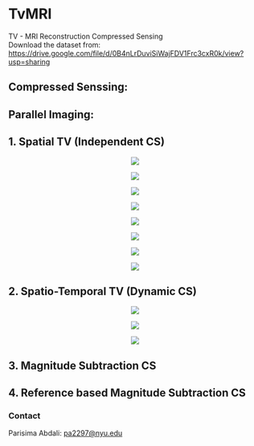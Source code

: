 # TvMRI
TV - MRI Reconstruction Compressed Sensing \
Download the dataset from: https://drive.google.com/file/d/0B4nLrDuviSiWajFDV1Frc3cxR0k/view?usp=sharing

## Compressed Senssing: 
## Parallel Imaging: 

## 1. Spatial TV (Independent CS)
<p align="center">
  <img src="https://latex.codecogs.com/svg.latex?\color{white}\min_{x}%20\quad%20\frac{1}{2}\left\|y-MFx\right\|_{2}^{2}+\lambda\left\|Dx\right\|_{1}" />
</p>

<p align="center">
  <img src="https://latex.codecogs.com/svg.latex?\color{white}D%20=%20\begin{bmatrix}%20D_h\\%20D_v%20\end{bmatrix}%20\quad|%20\quad%20D_{hx}%20=%20\begin{bmatrix}%201\\%20-1%20\end{bmatrix}%20\ast%20x%20\quad|%20\quad%20D_{vx}%20=%20\begin{bmatrix}%201%20&%20-1%20\end{bmatrix}%20\ast%20x" />
</p>

<p align="center">
  <img src="https://latex.codecogs.com/svg.latex?\color{white}\min_{x}%20f(Dx)%20+%20g(x)" />
</p>

<p align="center">
  <img src="https://latex.codecogs.com/svg.latex?\color{white}x^{k+1}%20=%20\text{prox}_{\tau%20g}%20\left(x^k%20-%20\tau%20D^\top%20z^k\right)" />
</p>
<p align="center">
  <img src="https://latex.codecogs.com/svg.latex?\color{white}z^{k+1}%20=%20\text{prox}_{\sigma%20f^*}%20\left(z^k%20+%20\sigma%20D(2x^{k+1}%20-%20x^k)\right)" />
</p>

<p align="center">
  <img src="https://latex.codecogs.com/svg.latex?\color{white}x^{k+1}%20=%20x^k%20-%20\tau%20(S^HF^H(MFSx^k%20-%20y)%20+%20D_s^\top%20z_s^k%20+%20D_t^\top%20z_t^k)" />
</p>
<p align="center">
  <img src="https://latex.codecogs.com/svg.latex?\color{white}z_s^{k+1}%20=%20\ST_{\lambda_s}%20(z_s^k%20+%20\sigma%20D_s%20(2x^{k+1}-x^{k}))" />
</p>
<p align="center">
  <img src="https://latex.codecogs.com/svg.latex?\color{white}z_t^{k+1}%20=%20\ST_{\lambda_t}%20(z_t^k%20+%20\sigma%20D_t%20(2x^{k+1}-x^{k}))" />
</p>



## 2. Spatio-Temporal TV (Dynamic CS)

<p align="center">
  <img src="https://latex.codecogs.com/svg.latex?\color{white}\min_{x}%20\quad%20\frac{1}{2}\left\|y-MFSx\right\|_{2}^{2}+\lambda_s\left\|D_sx\right\|_{1}%20+%20\lambda_t\left\|D_tx\right\|_{1}" />
</p>

<p align="center">
  <img src="https://latex.codecogs.com/svg.latex?\color{white}(D_s%20x)_{ijk}%20=%20\begin{bmatrix}x_{ijk}%20-%20x_{(i-1)jk}%20\\%20x_{ijk}%20-%20x_{i(j-1)k}\end{bmatrix}" />
</p>

<p align="center">
  <img src="https://latex.codecogs.com/svg.latex?\color{white}(D_t%20x)_{ijk}%20=%20x_{ijk}%20-%20x_{ij(k-1)}" />
</p>


## 3. Magnitude Subtraction CS
## 4. Reference based Magnitude Subtraction CS

### Contact
Parisima Abdali: [pa2297@nyu.edu](mailto:pa2297@nyu.edu)
